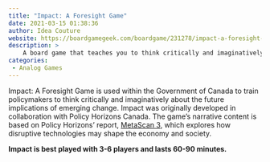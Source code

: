 ```yaml
---
title: "Impact: A Foresight Game"
date: 2021-03-15 01:38:36
author: Idea Couture
website: https://boardgamegeek.com/boardgame/231278/impact-a-foresight-game
description: >
    A board game that teaches you to think critically and imaginatively about emerging technology and the future of society.
categories:
 - Analog Games
---
```


Impact: A Foresight Game is used within the Government of Canada to train policymakers to think critically and imaginatively about the future implications of emerging change. Impact was originally developed in collaboration with Policy Horizons Canada. The game’s narrative content is based on Policy Horizons’ report, [MetaScan 3](http://www.horizons.gc.ca/sites/default/files/Publication-alt-format/pdf_version_0239_6698kb-45pages.pdf), which explores how disruptive technologies may shape the economy and society.

**Impact is best played with 3-6 players and lasts 60-90 minutes.**
